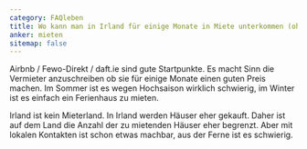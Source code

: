 ```yaml
---
category: FAQleben
title: Wo kann man in Irland für einige Monate in Miete unterkommen (ohne groß Formulare vorzeigen zu müssen)?
anker: mieten
sitemap: false
---
```


Airbnb / Fewo-Direkt / daft.ie sind gute Startpunkte. Es macht Sinn die Vermieter anzuschreiben ob sie für einige Monate einen guten Preis machen. Im Sommer ist es wegen Hochsaison wirklich schwierig, im Winter ist es einfach ein Ferienhaus zu mieten.

Irland ist kein Mieterland. In Irland werden Häuser eher gekauft. Daher ist auf dem Land die Anzahl der zu mietenden Häuser eher begrenzt. Aber mit lokalen Kontakten ist schon etwas machbar, aus der Ferne ist es schwierig.
